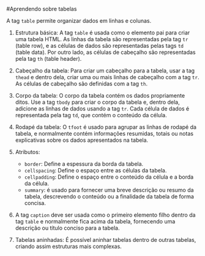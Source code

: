#Aprendendo sobre tabelas

A tag `table` permite organizar dados em linhas e colunas.

1. Estrutura básica: 
	A tag `table` é usada como o elemento pai para criar uma tabela HTML. As linhas da tabela são representadas pela tag `tr` (table row), e as células de dados são representadas pelas tags `td` (table data). Por outro lado, as células de cabeçalho são representadas pela tag `th` (table header).

2. Cabeçalho da tabela:
	Para criar um cabeçalho para a tabela, usar a tag `thead` e dentro dela, criar uma ou mais linhas de cabeçalho com a tag `tr`. As células de cabeçalho são definidas com a tag `th`.

3. Corpo da tabela:
	O corpo da tabela contém os dados propriamente ditos. Use a tag `tbody` para criar o corpo da tabela e, dentro dela, adicione as linhas de dados usando a tag `tr`. Cada célula de dados é representada pela tag `td`, que contém o conteúdo da célula.

4. Rodapé da tabela:
	O `tfoot` é usado para agrupar as linhas de rodapé da tabela, e normalmente contém informações resumidas, totais ou notas explicativas sobre os dados apresentados na tabela.

5. Atributos:
	* `border`: Define a espessura da borda da tabela.
	* `cellspacing`: Define o espaço entre as células da 		tabela.
	* `cellpadding`: Define o espaço entre o conteúdo da 		célula e a borda da célula.
	* `summary`: é usado para fornecer uma breve descrição 		ou resumo da tabela, descrevendo o conteúdo ou 		a finalidade da tabela de forma concisa.

6. A tag `caption` deve ser usada como o primeiro elemento filho dentro da tag `table` e normalmente fica acima da tabela, fornecendo uma descrição ou título conciso para a tabela.

7. Tabelas aninhadas:
	É possível aninhar tabelas dentro de outras tabelas, criando assim estruturas mais complexas.